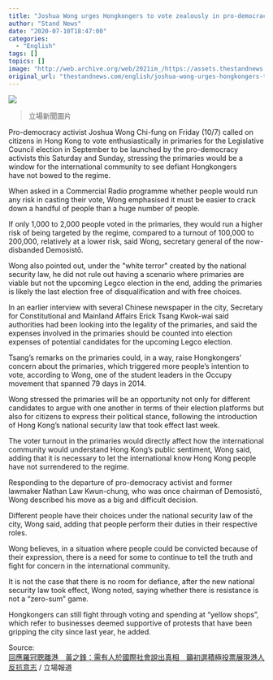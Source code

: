 ```yaml
---
title: "Joshua Wong urges Hongkongers to vote zealously in pro-democracy primaries"
author: "Stand News"
date: "2020-07-10T18:47:00"
categories:
  - "English"
tags: []
topics: []
image: "http://web.archive.org/web/2021im_/https://assets.thestandnews.com/media/photos/106202360_10163623672055265_3336213027708310778_o_VfJAD.jpg"
original_url: "thestandnews.com/english/joshua-wong-urges-hongkongers-to-vote-zealously-in-pro-democracy-primaries"
---
```

![](http://web.archive.org/web/2021im_/https://assets.thestandnews.com/media/photos/106202360_10163623672055265_3336213027708310778_o_VfJAD.jpg)
> 立場新聞圖片

Pro-democracy activist Joshua Wong Chi-fung on Friday (10/7) called on citizens in Hong Kong to vote enthusiastically in primaries for the Legislative Council election in September to be launched by the pro-democracy activists this Saturday and Sunday, stressing the primaries would be a window for the international community to see defiant Hongkongers have not bowed to the regime.

When asked in a Commercial Radio programme whether people would run any risk in casting their vote, Wong emphasised it must be easier to crack down a handful of people than a huge number of people.

If only 1,000 to 2,000 people voted in the primaries, they would run a higher risk of being targeted by the regime, compared to a turnout of 100,000 to 200,000, relatively at a lower risk, said Wong, secretary general of the now-disbanded Demosistō.

Wong also pointed out, under the "white terror" created by the national security law, he did not rule out having a scenario where primaries are viable but not the upcoming Legco election in the end, adding the primaries is likely the last election free of disqualification and with free choices.

In an earlier interview with several Chinese newspaper in the city, Secretary for Constitutional and Mainland Affairs Erick Tsang Kwok-wai said authorities had been looking into the legality of the primaries, and said the expenses involved in the primaries should be counted into election expenses of potential candidates for the upcoming Legco election.

Tsang’s remarks on the primaries could, in a way, raise Hongkongers’ concern about the primaries, which triggered more people’s intention to vote, according to Wong, one of the student leaders in the Occupy movement that spanned 79 days in 2014.

Wong stressed the primaries will be an opportunity not only for different candidates to argue with one another in terms of their election platforms but also for citizens to express their political stance, following the introduction of Hong Kong’s national security law that took effect last week.

The voter turnout in the primaries would directly affect how the international community would understand Hong Kong’s public sentiment, Wong said, adding that it is necessary to let the international know Hong Kong people have not surrendered to the regime.

Responding to the departure of pro-democracy activist and former lawmaker Nathan Law Kwun-chung, who was once chairman of Demosistō, Wong described his move as a big and difficult decision.

Different people have their choices under the national security law of the city, Wong said, adding that people perform their duties in their respective roles.

Wong believes, in a situation where people could be convicted because of their expression, there is a need for some to continue to tell the truth and fight for concern in the international community.

It is not the case that there is no room for defiance, after the new national security law took effect, Wong noted, saying whether there is resistance is not a “zero-sum” game.

Hongkongers can still fight through voting and spending at “yellow shops”, which refer to businesses deemed supportive of protests that have been gripping the city since last year, he added.

Source:  
[回應羅冠聰離港　黃之鋒：需有人於國際社會說出真相　籲初選積極投票展現港人反抗意志](../../politics/%E5%9B%9E%E6%87%89%E7%BE%85%E5%86%A0%E8%81%B0%E9%9B%A2%E6%B8%AF-%E9%BB%83%E4%B9%8B%E9%8B%92-%E9%9C%80%E6%9C%89%E4%BA%BA%E6%96%BC%E5%9C%8B%E9%9A%9B%E7%A4%BE%E6%9C%83%E8%AA%AA%E5%87%BA%E7%9C%9F%E7%9B%B8-%E7%B1%B2%E5%88%9D%E9%81%B8%E7%A9%8D%E6%A5%B5%E6%8A%95%E7%A5%A8%E5%B1%95%E7%8F%BE%E6%B8%AF%E4%BA%BA%E5%8F%8D%E6%8A%97%E6%84%8F%E5%BF%97/) / 立場報道